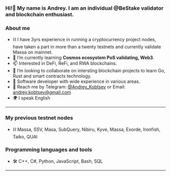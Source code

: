### Hi!👋 My name is Andrey. I am an individual @BeStake validator and blockchain enthusiast.

### About me
- ⛓️ I have 3yrs experience in running a cryptocurrency project nodes, have taken a part in more than a twenty testnets and currently validate Massa on mainnet.
- 🌱 I’m currently learning **Cosmos ecosystem PoS validating, Web3**.
- 📫 Interested in DeFi, ReFi, and RWA blockchains.
- 👯 I’m looking to collaborate on intersting blockchain projects to learn Go, Rust and smart contracts technology.
- 📄 Software developer with wide experience in various areas.
- 📧 Reach me by Telegram: [@Andrey_Kobtsev](https://t.me/Andrey_Kobtsev) or Email: [andrey.kobtsev@gmail.com](mailto:andrey.kobtsev@gmail.com)
- 🌍 I speak English

---
### My previous testnet nodes
- ⛓️ Massa, SSV, Masa, SubQuery, Nibiru, Kyve, Massa, Exorde, Ironfish, Taiko, QUAI


### Programming languages and tools
- 🛠️ C++, C#, Python, JavaScript, Bash, SQL

---
